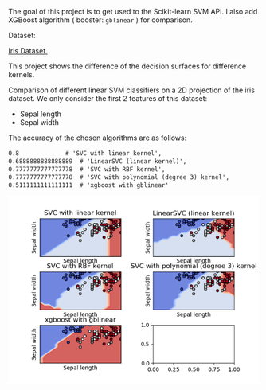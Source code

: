 The goal of this project is to get used to the Scikit-learn SVM API. I also add XGBoost algorithm ( booster: `gblinear` ) for comparison.  

Dataset:

[Iris Dataset.](https://en.wikipedia.org/wiki/Iris_flower_data_set)

This project shows the difference of the decision surfaces for difference kernels. 

Comparison of different linear SVM classifiers on a 2D projection of the iris dataset. We only consider the first 2 features of this dataset:

- Sepal length
- Sepal width 

The accuracy of the chosen algorithms are as follows:

```
0.8 			# 'SVC with linear kernel',
0.6888888888888889	# 'LinearSVC (linear kernel)',        
0.7777777777777778	# 'SVC with RBF kernel',
0.7777777777777778	# 'SVC with polynomial (degree 3) kernel',
0.5111111111111111	# 'xgboost with gblinear'
```

![](https://raw.githubusercontent.com/FFFlora/iris-project/master/plot.png)
